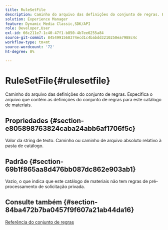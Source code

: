 ```yaml
---
title: RuleSetFile
description: Caminho do arquivo das definições do conjunto de regras. Especifica o arquivo que contém as definições do conjunto de regras para este catálogo de materiais.
solution: Experience Manager
feature: Dynamic Media Classic,SDK/API
role: Developer,User
exl-id: 66c211e7-1c40-47f1-b850-4b7ee6255a84
source-git-commit: 8454991568374ecd1c4babdd3210250ea7988c4c
workflow-type: tm+mt
source-wordcount: '72'
ht-degree: 0%

---
```


# RuleSetFile{#rulesetfile}

Caminho do arquivo das definições do conjunto de regras. Especifica o arquivo que contém as definições do conjunto de regras para este catálogo de materiais.

## Propriedades {#section-e805898763824caba24abb6af1706f5c}

Valor da string de texto. Caminho ou caminho de arquivo absoluto relativo à pasta de catálogo.

## Padrão {#section-69b1f865aa8d476bb087dc862e903ab1}

Vazio, o que indica que este catálogo de materiais não tem regras de pré-processamento de solicitação privada.

## Consulte também {#section-84ba472b7ba0457f9f607a21ab44da16}

[Referência do conjunto de regras](../../../../../ir-api/material-cat/image-rendering-api-ref/c-ir-material-catalog/c-ir-rule-set-reference/c-ir-rule-set-reference.md#concept-2369f884d9724727aaf436b5b0261dbe)
